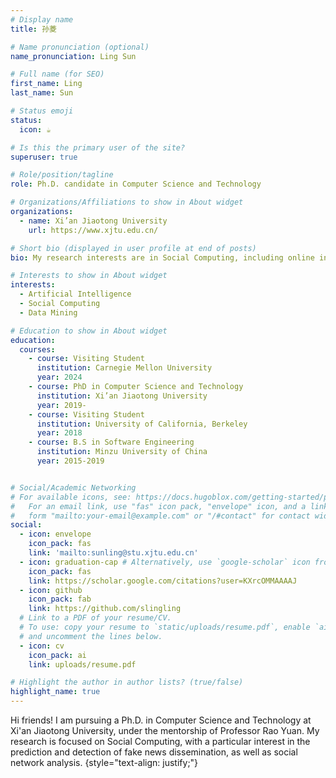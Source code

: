 ```yaml
---
# Display name
title: 孙菱

# Name pronunciation (optional)
name_pronunciation: Ling Sun

# Full name (for SEO)
first_name: Ling
last_name: Sun

# Status emoji
status:
  icon: ☕️

# Is this the primary user of the site?
superuser: true

# Role/position/tagline
role: Ph.D. candidate in Computer Science and Technology

# Organizations/Affiliations to show in About widget
organizations:
  - name: Xi’an Jiaotong University
    url: https://www.xjtu.edu.cn/

# Short bio (displayed in user profile at end of posts)
bio: My research interests are in Social Computing, including online information propagation modeling and prediction, fake news detection, user behavior learning and recommendation.

# Interests to show in About widget
interests:
  - Artificial Intelligence
  - Social Computing
  - Data Mining

# Education to show in About widget
education:
  courses:
    - course: Visiting Student
      institution: Carnegie Mellon University
      year: 2024
    - course: PhD in Computer Science and Technology
      institution: Xi’an Jiaotong University
      year: 2019-
    - course: Visiting Student
      institution: University of California, Berkeley
      year: 2018
    - course: B.S in Software Engineering
      institution: Minzu University of China
      year: 2015-2019


# Social/Academic Networking
# For available icons, see: https://docs.hugoblox.com/getting-started/page-builder/#icons
#   For an email link, use "fas" icon pack, "envelope" icon, and a link in the
#   form "mailto:your-email@example.com" or "/#contact" for contact widget.
social:
  - icon: envelope
    icon_pack: fas
    link: 'mailto:sunling@stu.xjtu.edu.cn'
  - icon: graduation-cap # Alternatively, use `google-scholar` icon from `ai` icon pack
    icon_pack: fas
    link: https://scholar.google.com/citations?user=KXrcOMMAAAAJ
  - icon: github
    icon_pack: fab
    link: https://github.com/slingling
  # Link to a PDF of your resume/CV.
  # To use: copy your resume to `static/uploads/resume.pdf`, enable `ai` icons in `params.yaml`,
  # and uncomment the lines below.
  - icon: cv
    icon_pack: ai
    link: uploads/resume.pdf

# Highlight the author in author lists? (true/false)
highlight_name: true
---
```


Hi friends! I am pursuing a Ph.D. in Computer Science and Technology at Xi'an Jiaotong University, under the mentorship of Professor Rao Yuan. My research is focused on Social Computing, with a particular interest in the prediction and detection of fake news dissemination, as well as social network analysis.
{style="text-align: justify;"}
